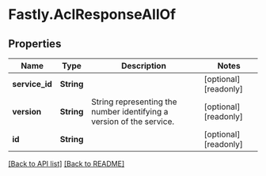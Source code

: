 # Fastly.AclResponseAllOf

## Properties

Name | Type | Description | Notes
------------ | ------------- | ------------- | -------------
**service_id** | **String** |  | [optional] [readonly] 
**version** | **String** | String representing the number identifying a version of the service. | [optional] [readonly] 
**id** | **String** |  | [optional] [readonly] 


[[Back to API list]](../../README.md#endpoints) [[Back to README]](../../README.md)
